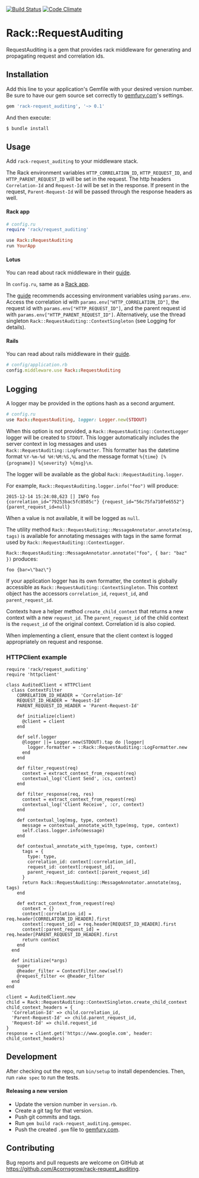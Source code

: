 [![Build Status](https://travis-ci.com/Acornsgrow/rack-request_auditing.svg?token=j8fT5VPY65oQ5xziayzW)](https://travis-ci.com/Acornsgrow/rack-request_auditing)
[![Code Climate](https://codeclimate.com/repos/5667214ffe3d9f4149000a46/badges/8d2bac957ba7d9f47eca/gpa.svg)](https://codeclimate.com/repos/5667214ffe3d9f4149000a46/feed)

# Rack::RequestAuditing

RequestAuditing is a gem that provides rack middleware for generating and
propagating request and correlation ids.

## Installation

Add this line to your application's Gemfile with your desired version number.
Be sure to have our gem source set correctly to [gemfury.com](https://gemfury.com)'s settings.

```ruby
gem 'rack-request_auditing', '~> 0.1'
```

And then execute:

```bash
$ bundle install
```

## Usage

Add `rack-request_auditing` to your middleware stack.

The Rack environment variables `HTTP_CORRELATION_ID`, `HTTP_REQUEST_ID`, and
`HTTP_PARENT_REQUEST_ID` will be set in the request.  The http headers
`Correlation-Id` and `Request-Id` will be set in the response.  If present in
the request, `Parent-Request-Id` will be passed through the response headers as
well.

#### Rack app

```ruby
# config.ru
require 'rack/request_auditing'

use Rack::RequestAuditing
run YourApp
```

#### Lotus

You can read about rack middleware in their [guide](http://lotusrb.org/guides/actions/rack-integration/).

In `config.ru`, same as a [Rack app](#rack-app).

The [guide](http://lotusrb.org/guides/actions/request-and-response) recommends
accessing environment variables using `params.env`.  Access the correlation id
with `params.env["HTTP_CORRELATION_ID"]`, the request id with
`params.env["HTTP_REQUEST_ID"]`, and the parent request id with
`params.env["HTTP_PARENT_REQUEST_ID"]`.  Alternatively, use the thread singleton
`Rack::RequestAuditing::ContextSingleton` (see Logging for details).

#### Rails

You can read about rails middleware in their [guide](http://guides.rubyonrails.org/rails_on_rack.html).

```ruby
# config/application.rb
config.middleware.use Rack::RequestAuditing
```

## Logging

A logger may be provided in the options hash as a second argument.

```ruby
# config.ru
use Rack::RequestAuditing, logger: Logger.new(STDOUT)
```

When this option is not provided, a `Rack::RequestAuditing::ContextLogger`
logger will be created to `STDOUT`.  This logger automatically includes the
server context in log messages and uses `Rack::RequestAuditing::LogFormatter`.
This formatter has the datetime format `%Y-%m-%d %H:%M:%S,%L` and the message
format `%{time} [%{progname}] %{severity} %{msg}\n`.

The logger will be available as the global `Rack::RequestAuditing.logger`.

For example, `Rack::RequestAuditing.logger.info("foo")` will produce:

`2015-12-14 15:24:08,623 [] INFO foo {correlation_id="79253bac5fc8585c"} {request_id="56c75fa710fe6552"} {parent_request_id=null}`

When a value is not available, it will be logged as `null`.

The utility method `Rack::RequestAuditing::MessageAnnotator.annotate(msg, tags)`
is available for annotating messages with tags in the same format used by
`Rack::RequestAuditing::ContextLogger`.

`Rack::RequestAuditing::MessageAnnotator.annotate("foo", { bar: "baz" })` produces:

`foo {bar=\"baz\"}`

If your application logger has its own formatter, the context is globally
accessible as `Rack::RequestAuditing::ContextSingleton`.  This context object
has the accessors `correlation_id`, `request_id`, and `parent_request_id`.

Contexts have a helper method `create_child_context` that returns a new context
with a new `request_id`.  The `parent_request_id` of the child context is the
`request_id` of the original context.  Correlation id is also copied.

When implementing a client, ensure that the client context is logged
appropriately on request and response.

### HTTPClient example
```
require 'rack/request_auditing'
require 'httpclient'

class AuditedClient < HTTPClient
  class ContextFilter
    CORRELATION_ID_HEADER = 'Correlation-Id'
    REQUEST_ID_HEADER = 'Request-Id'
    PARENT_REQUEST_ID_HEADER = 'Parent-Request-Id'

    def initialize(client)
      @client = client
    end

    def self.logger
      @logger ||= Logger.new(STDOUT).tap do |logger|
        logger.formatter = ::Rack::RequestAuditing::LogFormatter.new
      end
    end

    def filter_request(req)
      context = extract_context_from_request(req)
      contextual_log('Client Send', :cs, context)
    end

    def filter_response(req, res)
      context = extract_context_from_request(req)
      contextual_log('Client Receive', :cr, context)
    end

    def contextual_log(msg, type, context)
      message = contextual_annotate_with_type(msg, type, context)
      self.class.logger.info(message)
    end

    def contextual_annotate_with_type(msg, type, context)
      tags = {
        type: type,
        correlation_id: context[:correlation_id],
        request_id: context[:request_id],
        parent_request_id: context[:parent_request_id]
      }
      return Rack::RequestAuditing::MessageAnnotator.annotate(msg, tags)
    end

    def extract_context_from_request(req)
      context = {}
      context[:correlation_id] = req.header[CORRELATION_ID_HEADER].first
      context[:request_id] = req.header[REQUEST_ID_HEADER].first
      context[:parent_request_id] = req.header[PARENT_REQUEST_ID_HEADER].first
      return context
    end
  end

  def initialize(*args)
    super
    @header_filter = ContextFilter.new(self)
    @request_filter << @header_filter
  end
end

client = AuditedClient.new
child = Rack::RequestAuditing::ContextSingleton.create_child_context
child_context_headers = {
  'Correlation-Id' => child.correlation_id,
  'Parent-Request-Id' => child.parent_request_id,
  'Request-Id' => child.request_id
}
response = client.get('https://www.google.com', header: child_context_headers)
```

## Development

After checking out the repo, run `bin/setup` to install dependencies. Then,
run `rake spec` to run the tests.

#### Releasing a new version

- Update the version number in `version.rb`.
- Create a git tag for that version.
- Push git commits and tags.
- Run `gem build rack-request_auditing.gemspec`.
- Push the created `.gem` file to [gemfury.com](https://gemfury.com).

## Contributing

Bug reports and pull requests are welcome on GitHub at https://github.com/Acornsgrow/rack-request_auditing.
